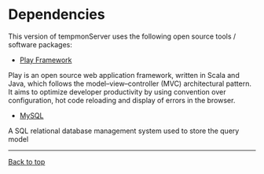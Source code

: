 # Dependencies

This version of tempmonServer uses the following open source tools / software packages:

* [Play Framework](http://www.playframework.com/)

Play is an open source web application framework, written in Scala and Java, which follows the model–view–controller (MVC) architectural pattern. It aims to optimize developer productivity by using convention over configuration, hot code reloading and display of errors in the browser.

* [MySQL](http://www.mysql.com)

A SQL relational database management system used to store the query model

---
[Back to top](../README.md)